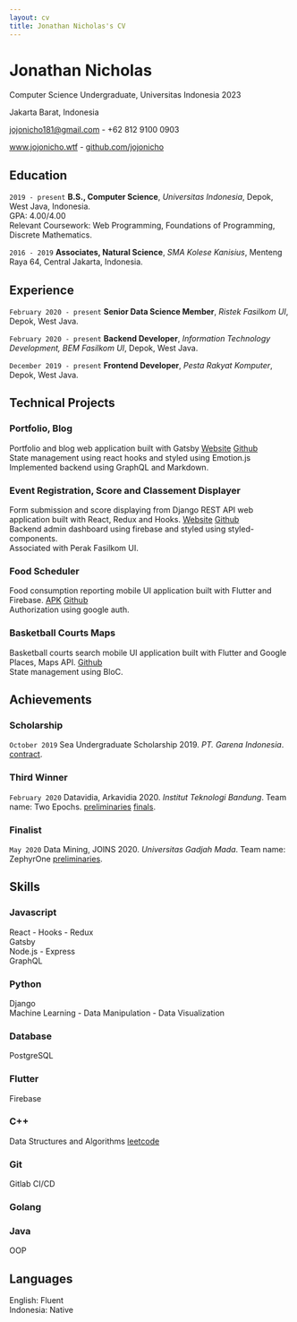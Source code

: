 ```yaml
---
layout: cv
title: Jonathan Nicholas's CV
---
```

# Jonathan Nicholas
Computer Science Undergraduate, Universitas Indonesia 2023

Jakarta Barat, Indonesia<br/>

<a href="jojonicho181@gmail.com">jojonicho181@gmail.com</a> - +62 812 9100 0903

<div id="webaddress">
  <a href="https://jojonicho.wtf"><i class="fas fa-home"></i> www.jojonicho.wtf</a> - 
  <a href="https://github.com/jojonicho"><i class="fab fa-github"></i> github.com/jojonicho</a>
</div>

## Education

`2019 - present`
**B.S., Computer Science**, *Universitas Indonesia*, Depok, West Java, Indonesia.<br>
GPA: 4.00/4.00<br>
Relevant Coursework: Web Programming, Foundations of Programming, Discrete Mathematics.

`2016 - 2019`
**Associates, Natural Science**, *SMA Kolese Kanisius*, Menteng Raya 64, Central Jakarta, Indonesia.

## Experience

`February 2020 - present`
**Senior Data Science Member**, *Ristek Fasilkom UI*, Depok, West Java.
<!-- `Python` `Machine Learning` `Data Mining` `Pandas` `CatBoost` `Seaborn` -->

`February 2020 - present`
**Backend Developer**, *Information Technology Development, BEM Fasilkom UI*, Depok, West Java.
<!-- `Python` `Django` -->

`December 2019 - present`
**Frontend Developer**, *Pesta Rakyat Komputer*, Depok, West Java.
<!-- `JavaScript` `React` `Styled Components` `Firebase` -->
## Technical Projects
### Portfolio, Blog
Portfolio and blog web application built with Gatsby [Website](https://jojonicho.wtf) [Github](https://github.com/jojonicho/jojonicho)<br>
State management using react hooks and styled using Emotion.js<br>
Implemented backend using GraphQL and Markdown.

### Event Registration, Score and Classement Displayer
Form submission and score displaying from Django REST API web application built with React, Redux and Hooks. [Website](https://perak.cs.ui.ac.id/) [Github](https://github.com/jojonicho/perak-frontend)<br>
Backend admin dashboard using firebase and styled using styled-components.<br>
Associated with Perak Fasilkom UI.
### Food Scheduler
Food consumption reporting mobile UI application built with Flutter and Firebase. [APK](https://drive.google.com/open?id=1Y1YdTRXNRuR8WJgD4Ok2WV8n1y8IN-zC) [Github](https://github.com/jojonicho/foodget)<br>
Authorization using google auth.<br>
### Basketball Courts Maps
Basketball courts search mobile UI application built with Flutter and Google Places, Maps API. [Github](https://github.com/jojonicho/pickup)<br>
State management using BloC.<br>

## Achievements

### Scholarship
`October 2019`
Sea Undergraduate Scholarship 2019. *PT. Garena Indonesia*. [contract](https://drive.google.com/file/d/0B_vsb-1I_-gpVFBpNC1ydEJGTEVtSTdvUnFDNjFzYkJtVnlB/view).
### Third Winner
`February 2020`
Datavidia, Arkavidia 2020. *Institut Teknologi Bandung*. Team name: Two Epochs. [preliminaries](https://www.kaggle.com/c/datavidia2019v2/leaderboard) [finals](https://www.kaggle.com/c/finaldatavidia2019/leaderboard).
### Finalist
`May 2020`
Data Mining, JOINS 2020. *Universitas Gadjah Mada*. Team name: ZephyrOne [preliminaries](https://www.kaggle.com/c/datmin-joints-2020/leaderboard).


## Skills
### Javascript
React - Hooks - Redux<br>
Gatsby<br>
Node.js - Express<br>
GraphQL<br>
### Python
Django<br>
Machine Learning - Data Manipulation - Data Visualization
### Database
PostgreSQL
### Flutter
Firebase
### C++
Data Structures and Algorithms [leetcode](https://leetcode.com/jojonicho181/)
### Git
Gitlab CI/CD<br>
### Golang
### Java
OOP

## Languages
English: Fluent<br>
Indonesia: Native